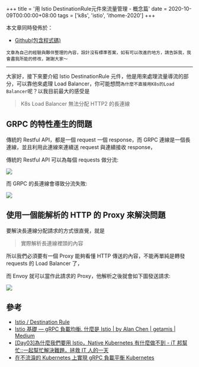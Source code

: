 +++
title = '用 Istio DestinationRule元件來流量管理 - 概念篇'
date = 2020-10-09T00:00:00+08:00
tags = ['k8s', 'istio', 'ithome-2020']
+++

本文章同時發佈於：

- [Github(包含程式碼)](https://github.com/superj80820/2020-ithelp-contest/blob/master/DAY25)

```
文章為自己的經驗與夥伴整理的內容，設計沒有標準答案，如有可以改進的地方，請告訴我，我會盡我所能的修改，謝謝大家～
```

---

大家好，接下來要介紹 Istio DestinationRule 元件，他是用來處理流量導流的部分，可以靠他來處理 Load Balancer，你可能想問`為什麼不直接用K8s的Load Balancer`呢？以我目前最大的感受是

> K8s Load Balancer 無法分配 HTTP2 的長連線

## GRPC 的特性產生的問題

傳統的 Restful API，都是一個 request 一個 response，而 GRPC 連線是一個長連線，並且利用此連線來連續送 request 與連續接收 response，

傳統的 Restful API 可以為每個 requests 做分流:

![](https://i.imgur.com/eWHvyf5.png)

[//]: #"(./restfulapi.drawio.png)"

而 GRPC 的長連線會導致分流失敗:

![](https://i.imgur.com/56uwaCZ.png)

[//]: #"(./grpc.drawio.png)"

## 使用一個能解析的 HTTP 的 Proxy 來解決問題

要解決長連線分配請求的方式很直覺，就是

> 實際解析長連線裡頭的內容

所以我們必須要有一個 Proxy 能夠看懂 HTTP 傳送的內容，不能再單純是轉發 requests 的 Load Balancer 了，

而 Envoy 就可以當作此請求的 Proxy，他解析之後就會如下圖發送請求:

![](https://i.imgur.com/VOFPBs0.png)

[//]: #"(./istiogrpc.drawio.png)"

## 參考

- [Istio / Destination Rule](https://istio.io/latest/docs/reference/config/networking/destination-rule/)
- [Istio 基礎 — gRPC 負載均衡. 什麼是 Istio | by Alan Chen | getamis | Medium](https://medium.com/getamis/istio-%E5%9F%BA%E7%A4%8E-grpc-%E8%B2%A0%E8%BC%89%E5%9D%87%E8%A1%A1-d4be0d49ee07)
- [[Day03]為什麼我們要用 Istio，Native Kubernetes 有什麼做不到 - iT 邦幫忙::一起幫忙解決難題，拯救 IT 人的一天](https://ithelp.ithome.com.tw/articles/10217407)
- [在不流淚的 Kubernetes 上實現 gRPC 負載平衡 Kubernetes](https://kubernetes.io/blog/2018/11/07/grpc-load-balancing-on-kubernetes-without-tears/)